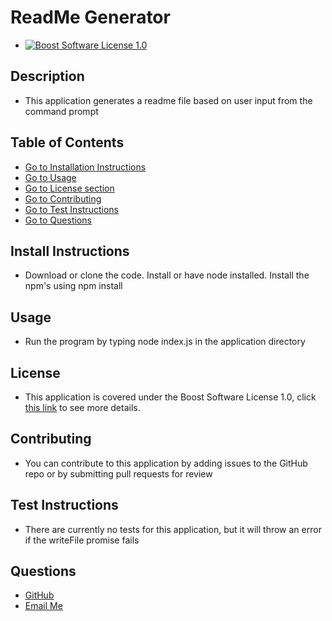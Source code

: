 # ReadMe Generator
- [![Boost Software License 1.0](https://img.shields.io/badge/License-Boost%20Software%20License%201.0-green)](https://www.boost.org/LICENSE_1_0.txt)
## Description
- This application generates a readme file based on user input from the command prompt
## Table of Contents
- [Go to Installation Instructions](#install-instructions)
- [Go to Usage](#usage)
- [Go to License section](#license)
- [Go to Contributing](#contributing)
- [Go to Test Instructions](#test-instructions)
- [Go to Questions](#questions)
## Install Instructions
- Download or clone the code. Install or have node installed. Install the npm's using npm install
## Usage
- Run the program by typing node index.js in the application directory
## License
- This application is covered under the Boost Software License 1.0, click [this link](https://www.boost.org/LICENSE_1_0.txt) to see more details.
## Contributing
- You can contribute to this application by adding issues to the GitHub repo or by submitting pull requests for review
## Test Instructions
- There are currently no tests for this application, but it will throw an error if the writeFile promise fails
## Questions
- [GitHub](https://github.com/SteveB29)
- [Email Me](mailto:steven.bendrick@gmail.com)